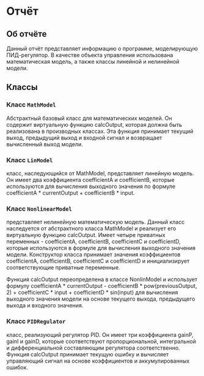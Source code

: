 # Отчёт

## Об отчёте 

Данный отчёт представляет информацию о программе, моделирующую ПИД-регулятор. В качестве объекта управления использована математическая модель, а также классы линейной и нелинейной модели.
## Классы

### Класс `MathModel`

Абстрактный базовый класс для математических моделей. Он содержит виртуальную функцию calcOutput, которая должна быть реализована в производных классах. Эта функция принимает текущий выход, предыдущий выход и входной сигнал и возвращает вычисленный выход модели.

### Класс `LinModel`

класс, наследующийся от MathModel, представляет линейную модель. Он имеет два коэффициента coefficientA и coefficientB, которые используются для вычисления выходного значения по формуле coefficientA * currentOutput + coefficientB * input.

### Класс `NonlinearModel`

представляет нелинейную математическую модель. Данный класс наследуется от абстрактного класса MathModel и реализует его виртуальную функцию calcOutput. Имеет четыре приватных переменных - coefficientA, coefficientB, coefficientC и coefficientD, которые используются в формуле для вычисления выходного значения модели. Конструктор класса принимает значения коэффициентов coefficientA, coefficientB, coefficientC и coefficientD и инициализирует соответствующие приватные переменные.

Функция calcOutput переопределена в классе NonlinModel и использует формулу coefficientA * currentOutput - coefficientB * pow(previousOutput, 2) + coefficientC * input + coefficientD * sin(input) для вычисления выходного значения модели на основе текущего выхода, предыдущего выхода и входного значения.

### Класс `PIDRegulator`

класс, реализующий регулятор PID. Он имеет три коэффициента gainP, gainI и gainD, которые соответствуют пропорциональной, интегральной и дифференциальной составляющим регулятора соответственно. Функция calcOutput принимает текущую ошибку и вычисляет управляющий сигнал на основе коэффициентов и аккумулированных ошибок.